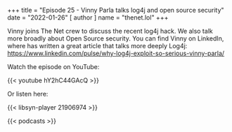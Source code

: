 +++
title = "Episode 25 - Vinny Parla talks log4j and open source security"
date = "2022-01-26"
[ author ]
  name = "thenet.lol"
+++

Vinny joins The Net crew to discuss the recent log4j hack. We also talk more broadly about Open Source security. You can find Vinny on LinkedIn, where has written a great article that talks more deeply Log4j: https://www.linkedin.com/pulse/why-log4j-exploit-so-serious-vinny-parla/

Watch the episode on YouTube:

{{< youtube hY2hC44GAcQ >}}

Or listen here:

{{< libsyn-player 21906974 >}}

{{< podcasts >}}
